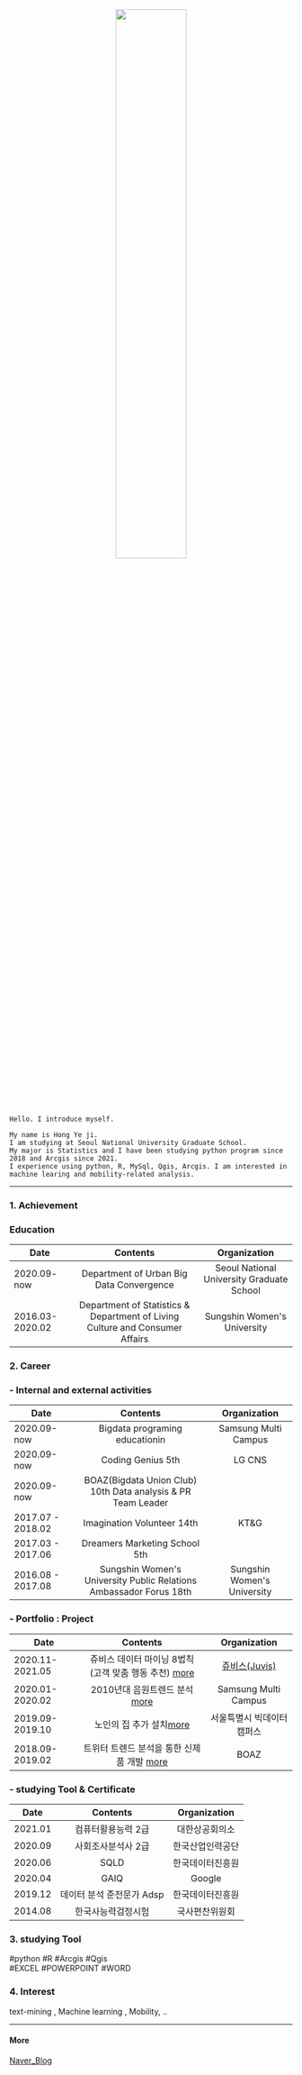

<center><img src="https://user-images.githubusercontent.com/45659433/127631621-6ff85057-9f58-4a6a-899c-1042299d720e.jpg" width="50%" height="50%"></center>  


~~~
Hello. I introduce myself.

My name is Hong Ye ji. 
I am studying at Seoul National University Graduate School.  
My major is Statistics and I have been studying python program since 2018 and Arcgis since 2021.  
I experience using python, R, MySql, Qgis, Arcgis. I am interested in machine learing and mobility-related analysis.  
~~~
----

  

### 1. Achievement

###  Education 

| Date |  Contents  | Organization |
| -- | :--:|:--: |
|2020.09- now| Department of Urban Big Data Convergence | Seoul National University Graduate School|
|2016.03-2020.02| Department of Statistics & Department of Living Culture and Consumer Affairs | Sungshin Women's University|



### 2. Career

### - Internal and external activities

| Date  |Contents  |Organization|
|--|:--:|:--:|
|2020.09-now|Bigdata programing educationin |Samsung Multi Campus|
|2020.09-now| Coding Genius 5th |LG CNS|
|2020.09-now| BOAZ(Bigdata Union Club) 10th  Data analysis & PR Team Leader | |
|2017.07 - 2018.02| Imagination Volunteer 14th | KT&G|
|2017.03 - 2017.06| Dreamers Marketing School 5th   | |
|2016.08 - 2017.08| Sungshin Women's University Public Relations Ambassador Forus 18th | Sungshin Women's University|



 ### - Portfolio : Project 
 
|Date  |Contents   |Organization |
|--|:--:|:--:|
|2020.11-2021.05| 쥬비스 데이터 마이닝 8법칙 (고객 맞춤 행동 추천) [more](https://drive.google.com/file/d/1swD9Y_UsqDfxHhgw1z5wr9DiWXnb-U8I/view?usp=sharing) |[쥬비스(Juvis)](http://www.juvis.co.kr/lab/index.do#fir_page)|
|2020.01-2020.02| 2010년대 음원트렌드 분석 [more](https://drive.google.com/file/d/1DRFm9XANJaEcEGn0IyS34HTWHqQlg3sy/view?usp=sharing) |Samsung Multi Campus|
|2019.09-2019.10| 노인의 집 추가 설치[more](https://drive.google.com/file/d/1IY-ZfI5TMfic3EBwJspt1qVd9fX8FNJl/view?usp=sharing) | 서울특별시 빅데이터 캠퍼스|
|2018.09-2019.02| 트위터 트렌드 분석을 통한 신제품 개발 [more](https://www.slideshare.net/BOAZbigdata/1-131319946) | BOAZ|


 ### - studying Tool & Certificate
 
|Date  | Contents |Organization |
|--|:--:|:--:|
|2021.01|컴퓨터활용능력 2급 |대한상공회의소|
|2020.09|사회조사분석사 2급 |한국산업인력공단|
|2020.06| SQLD |한국데이터진흥원|
|2020.04| GAIQ |Google|
|2019.12| 데이터 분석 준전문가 Adsp |한국데이터진흥원|
|2014.08| 한국사능력검정시험 | 국사편찬위원회|

  

### 3. studying Tool 
#python   #R  #Arcgis   #Qgis  
#EXCEL #POWERPOINT #WORD  
  
 
### 4. Interest

text-mining , Machine learning , Mobility, ..

----

#### More 

[Naver_Blog](https://blog.naver.com/dreamhigh151)
<!--stackedit_data:
eyJoaXN0b3J5IjpbMTc2NDA4NzY0NiwxMTkxNTczNTQ1LC01Mj
AwMzEzODBdfQ==
-->